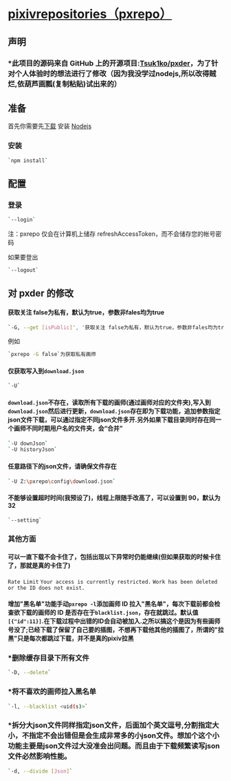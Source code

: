 # [pixivrepositories（pxrepo）](https://www.npmjs.com/package/pxrepo)

## 声明

### \*此项目的源码来自 GitHub 上的开源项目:[Tsuk1ko/pxder](https://github.com/Tsuk1ko/pxder)，为了针对个人体验时的想法进行了修改（因为我没学过nodejs,所以改得贼烂,依葫芦画瓢(复制粘贴)试出来的）


## 准备

首先你需要先[下载](https://nodejs.org/dist/v13.12.0/node-v13.12.0-x64.msi) 安装 [Nodejs](https://nodejs.org/zh-cn/)


### 安装

```bash
`npm install`
```


## 配置

### 登录

```bash
`--login`
```

注：pxrepo 仅会在计算机上储存 refreshAccessToken，而不会储存您的帐号密码

如果要登出

```bash
`--logout`
```

## 对 pxder 的修改
#### 获取关注 false为私有，默认为true，参数非fales均为true
```bash
`-G, --get [isPublic]', '获取关注 false为私有，默认为true，参数非fales均为true。`
```
例如
```bash
`pxrepo -G false`为获取私有画师
```

#### 仅获取写入到`download.json`
```bash
`-U`
```

#### `download.json`不存在，读取所有下载的画师(通过画师对应的文件夹),写入到`download.json`然后进行更新，`download.json`存在即为下载功能，追加参数指定json文件下载，可以通过指定不同json文件多开.另外如果下载目录同时存在同一个画师不同时期用户名的文件夹，会“合并”
```bash
`-U downJson`
`-U historyJson`
```


#### 任意路径下的json文件，请确保文件存在 
```bash
`-U Z:\pxrepo\config\download.json`
```


#### 不能够设置超时时间(我预设了)，线程上限随手改高了，可以设置到 90，默认为 32
```bash
`--setting`
```


### 其他方面

#### 可以一直下载不会卡住了，包括出现以下异常时仍能继续(但如果获取的时候卡住了，那就是真的卡住了)
`Rate Limit` 
`Your access is currently restricted.`
`Work has been deleted or the ID does not exist.`


#### 增加"黑名单"功能手动`pxrepo -l`添加画师 ID 拉入"黑名单"，每次下载前都会检查欲下载的画师的 ID 是否存在于`blacklist.json`，存在就跳过。默认值`[{"id":11}]`.在下载过程中出错的ID会自动被加入.之所以搞这个是因为有些画师号没了;已经下载了保留了自己要的插图，不想再下载他其他的插图了，所谓的"拉黑"只是每次都跳过下载，并不是真的pixiv拉黑


### \*删除缓存目录下所有文件

```bash
`-D, --delete`
```

### \*将不喜欢的画师拉入黑名单

```bash
`-l, --blacklist <uid(s)>`
```

### \*拆分大json文件同样指定json文件，后面加个英文逗号,分割指定大小，不指定不会出错但是会生成非常多的小json文件。想加个这个小功能主要是json文件过大没准会出问题。而且由于下载频繁读写json文件必然影响性能。

```bash
`-d, --divide [Json]`
```